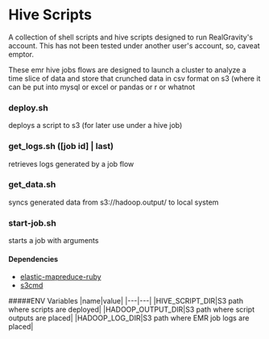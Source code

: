 # Hive Scripts

A collection of shell scripts and hive scripts designed to run RealGravity's account.
This has not been tested under another user's account, so, caveat emptor.

These emr hive jobs flows are designed to launch a cluster to analyze a time slice of data
and store that crunched data in csv format on s3 (where it can be put into mysql or excel
or pandas or r or whatnot

### deploy.sh
deploys a script to s3 (for later use under a hive job)
### get_logs.sh ([job id] | last)
retrieves logs generated by a job flow
### get_data.sh
syncs generated data from s3://hadoop.output/ to local system
### start-job.sh
starts a job with arguments



#### Dependencies
* [elastic-mapreduce-ruby](https://github.com/tc/elastic-mapreduce-ruby)
* [s3cmd](https://github.com/s3tools/s3cmd)

#####ENV Variables
|name|value|
|---|---|
|HIVE_SCRIPT_DIR|S3 path where scripts are deployed|
|HADOOP_OUTPUT_DIR|S3 path where script outputs are placed|
|HADOOP_LOG_DIR|S3 path where EMR job logs are placed|
